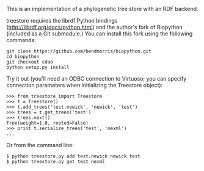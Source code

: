 This is an implementation of a phylogenetic tree store with an RDF backend.

treestore requires the librdf Python bindings (http://librdf.org/docs/python.html)
and the author's fork of Biopython (included as a Git submodule.) You can install
this fork using the following commands:

    git clone https://github.com/bendmorris/biopython.git
    cd biopython
    git checkout cdao
    python setup.py install

Try it out (you'll need an ODBC connection to Virtuoso; you can specify connection
parameters when initializing the Treestore object):

    >>> from treestore import Treestore
    >>> t = Treestore()
    >>> t.add_trees('test.newick', 'newick', 'test')
    >>> trees = t.get_trees('test')
    >>> trees.next()
    Tree(weight=1.0, rooted=False)
    >>> print t.serialize_trees('test', 'nexml')
    ...
    
Or from the command line:

    $ python treestore.py add test.newick newick test
    $ python treestore.py get test nexml